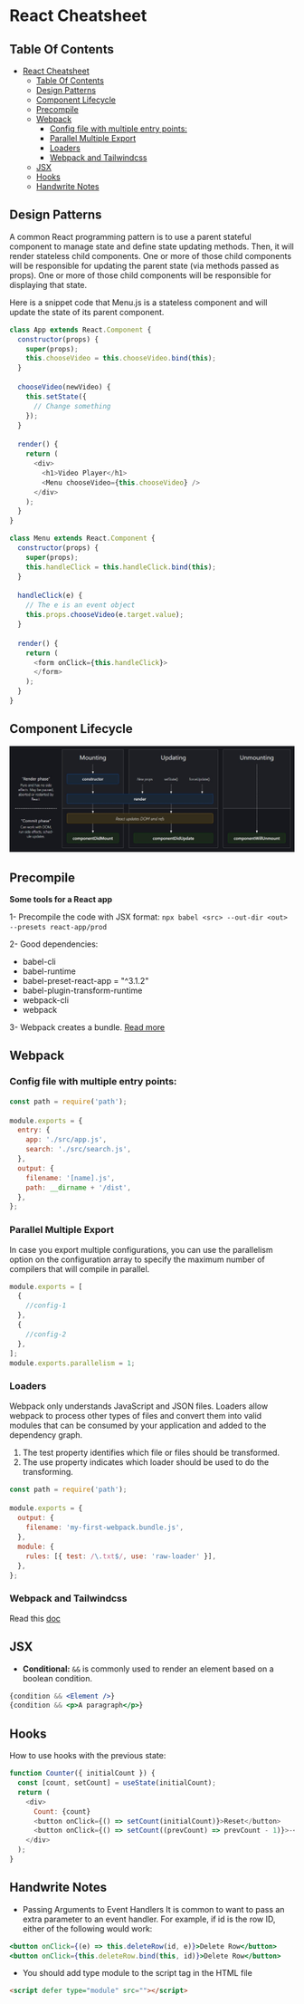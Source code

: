 # React Cheatsheet

## Table Of Contents

- [React Cheatsheet](#react-cheatsheet)
  - [Table Of Contents](#table-of-contents)
  - [Design Patterns](#design-patterns)
  - [Component Lifecycle](#component-lifecycle)
  - [Precompile](#precompile)
  - [Webpack](#webpack)
    - [Config file with multiple entry points:](#config-file-with-multiple-entry-points)
    - [Parallel Multiple Export](#parallel-multiple-export)
    - [Loaders](#loaders)
    - [Webpack and Tailwindcss](#webpack-and-tailwindcss)
  - [JSX](#jsx)
  - [Hooks](#hooks)
  - [Handwrite Notes](#handwrite-notes)

## Design Patterns

A common React programming pattern is to use a parent
stateful component to manage state and define state updating methods. Then, it will render stateless child components.
One or more of those child components will be
responsible for updating the parent state (via methods
passed as props). One or more of those child
components will be responsible for displaying that state.

Here is a snippet code that Menu.js is a stateless component and will update the state of its parent component.

```javascript
class App extends React.Component {
  constructor(props) {
    super(props);
    this.chooseVideo = this.chooseVideo.bind(this);
  }

  chooseVideo(newVideo) {
    this.setState({
      // Change something
    });
  }

  render() {
    return (
      <div>
        <h1>Video Player</h1>
        <Menu chooseVideo={this.chooseVideo} />
      </div>
    );
  }
}
```

```javascript
class Menu extends React.Component {
  constructor(props) {
    super(props);
    this.handleClick = this.handleClick.bind(this);
  }
  
  handleClick(e) {
    // The e is an event object
    this.props.chooseVideo(e.target.value);
  }

  render() {
    return (
      <form onClick={this.handleClick}>
      </form>
    );
  }
}
```

## Component Lifecycle

![Component Lifecycle](./component_lifecycle.jpg)

## Precompile

**Some tools for a React app**

1- Precompile the code with JSX format: `npx babel <src> --out-dir <out> --presets react-app/prod`

2- Good dependencies:
  - babel-cli
  - babel-runtime
  - babel-preset-react-app = "^3.1.2"
  - babel-plugin-transform-runtime
  - webpack-cli
  - webpack

3- Webpack creates a bundle. [Read more][1]

## Webpack

### Config file with multiple entry points:

```javascript
const path = require('path');

module.exports = {
  entry: {
    app: './src/app.js',
    search: './src/search.js',
  },
  output: {
    filename: '[name].js',
    path: __dirname + '/dist',
  },
};
```

### Parallel Multiple Export

In case you export multiple configurations, you can use the parallelism option on the configuration array to specify the maximum number of compilers that will compile in parallel.

```javascript
module.exports = [
  {
    //config-1
  },
  {
    //config-2
  },
];
module.exports.parallelism = 1;
```

### Loaders

Webpack only understands JavaScript and JSON files. Loaders allow webpack to process other types of files and convert them into valid modules that can be consumed by your application and added to the dependency graph.

1. The test property identifies which file or files should be transformed.
2. The use property indicates which loader should be used to do the transforming.

```javascript
const path = require('path');

module.exports = {
  output: {
    filename: 'my-first-webpack.bundle.js',
  },
  module: {
    rules: [{ test: /\.txt$/, use: 'raw-loader' }],
  },
};
```

### Webpack and Tailwindcss

Read this [doc](https://gist.github.com/bradtraversy/1c93938c1fe4f10d1e5b0532ae22e16a)

## JSX

- **Conditional:** `&&` is commonly used to render an element based on a boolean condition.
```jsx
{condition && <Element />}
{condition && <p>A paragraph</p>}
```

## Hooks

How to use hooks with the previous state:

```javascript
function Counter({ initialCount }) {
  const [count, setCount] = useState(initialCount);
  return (
    <div>
      Count: {count}
      <button onClick={() => setCount(initialCount)}>Reset</button>
      <button onClick={() => setCount((prevCount) => prevCount - 1)}>-</button>
    </div>
  );
}
```

## Handwrite Notes

- Passing Arguments to Event Handlers
It is common to want to pass an extra parameter to an event handler. For example, if id is the row ID, either of the following would work:
```jsx
<button onClick={(e) => this.deleteRow(id, e)}>Delete Row</button>
<button onClick={this.deleteRow.bind(this, id)}>Delete Row</button>
```

- You should add type module to the script tag in the HTML file
```html
<script defer type="module" src=""></script>
```

[1]: https://webpack.js.org/guides/getting-started/